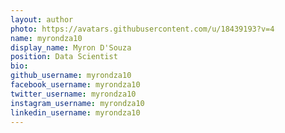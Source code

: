 ```yaml
---
layout: author
photo: https://avatars.githubusercontent.com/u/18439193?v=4
name: myrondza10
display_name: Myron D'Souza
position: Data Scientist
bio:
github_username: myrondza10
facebook_username: myrondza10
twitter_username: myrondza10
instagram_username: myrondza10
linkedin_username: myrondza10
---
```


